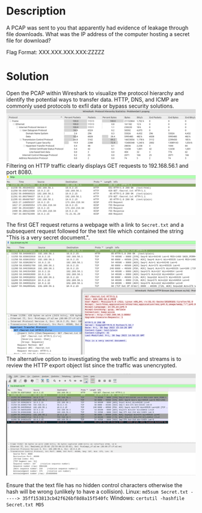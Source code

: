 # Description
A PCAP was sent to you that apparently had evidence of leakage through file downloads. What was the IP address of the computer hosting a secret file for download?

Flag Format: XXX.XXX.XXX.XXX:ZZZZZ

# Solution
Open the PCAP within Wireshark to visualize the protocol hierarchy and identify the potential ways to transfer data. HTTP, DNS, and ICMP are commonly used protocols to exfil data or bypass security solutions. 
![Protocol Hierarchy](hierarchy.png)
Filtering on HTTP traffic clearly displays GET requests to 192.168.56.1 and port 8080.
![HTTP Request for Secret.txt](get-request.png)

The first GET request returns a webpage with a link to `Secret.txt` and a subsequent request followed for the text file which contained the string "This is a very secret document.". 
![The contents of Secret.txt](get-secret.png)
The alternative option to investigating the web traffic and streams is to review the HTTP export object list since the traffic was unencrypted.

![GIF of Object HTTP Export](export-object.gif)

Ensure that the text file has no hidden control characters otherwise the hash will be wrong (unlikely to have a collision).
Linux: `md5sum Secret.txt -----> 35ff153813cb42f626bf8d8a15f540fc` 
Windows: `certutil -hashfile Secret.txt MD5`
